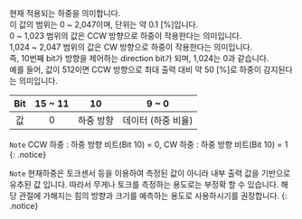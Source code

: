 현재 적용되는 하중을 의미합니다.  
이 값의 범위는 0 ~ 2,047이며, 단위는 약 0.1 [%]입니다.  
0 ~ 1,023 범위의 값은 CCW 방향으로 하중이 작용한다는 의미입니다.  
1,024 ~ 2,047 범위의 값은 CW 방향으로 하중이 작용한다는 의미입니다.  
즉, 10번째 bit가 방향을 제어하는 direction bit가 되며, 1,024는 0과 같습니다.  
예를 들어, 값이 512이면 CCW 방향으로 최대 출력 대비 약 50 [%]로 하중이 감지된다는 의미입니다.  

| Bit | 15 ~ 11  | 10 | 9 ~ 0|
| :----: | :---: | :---: | :---: |
| 값 | 0 | 하중 방향 | 데이터 (하중 비율)|

`Note` CCW 하중 : 하중 방향 비트(Bit 10) = 0, CW 하중 : 하중 방향 비트(Bit 10) = 1
{: .notice}

`Note` 현재하중은 토크센서 등을 이용하여 측정된 값이 아니라 내부 출력 값을 기반으로 유추된 값 입니다. 따라서 무게나 토크를 측정하는 용도로는 부정확 할 수 있습니다. 해당 관절에 가해지는 힘의 방향과 크기를 예측하는 용도로 사용하시기를 권장합니다.
{: .notice}
